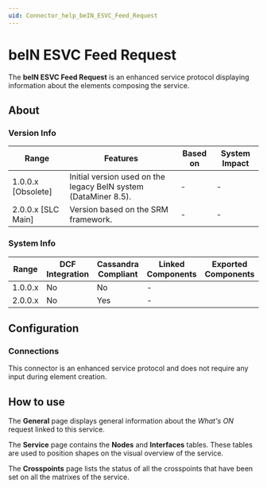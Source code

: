 ```yaml
---
uid: Connector_help_beIN_ESVC_Feed_Request
---
```


# beIN ESVC Feed Request

The **beIN ESVC Feed Request** is an enhanced service protocol displaying information about the elements composing the service.

## About

### Version Info

| Range              | Features                                                        | Based on | System Impact |
|--------------------|-----------------------------------------------------------------|----------|---------------|
| 1.0.0.x [Obsolete] | Initial version used on the legacy BeIN system (DataMiner 8.5). | -        | -             |
| 2.0.0.x [SLC Main] | Version based on the SRM framework.                             | -        | -             |

### System Info

| Range   | DCF Integration | Cassandra Compliant | Linked Components | Exported Components |
|---------|-----------------|---------------------|-------------------|---------------------|
| 1.0.0.x | No              | No                  | -                 |                     |
| 2.0.0.x | No              | Yes                 | -                 |                     |

## Configuration

### Connections

This connector is an enhanced service protocol and does not require any input during element creation.

## How to use

The **General** page displays general information about the *What's ON* request linked to this service.

The **Service** page contains the **Nodes** and **Interfaces** tables. These tables are used to position shapes on the visual overview of the service.

The **Crosspoints** page lists the status of all the crosspoints that have been set on all the matrixes of the service.
